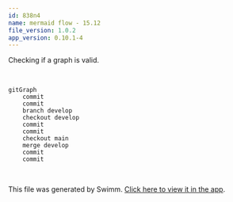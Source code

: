 ```yaml
---
id: 838n4
name: mermaid flow - 15.12
file_version: 1.0.2
app_version: 0.10.1-4
---
```


Checking if a graph is valid.

<br/>

<!--MERMAID {width:100}-->
```mermaid
gitGraph
    commit
    commit
    branch develop
    checkout develop
    commit
    commit
    checkout main
    merge develop
    commit
    commit
```
<!--MCONTENT {content: gitGraph<br/>
commit<br/>
commit<br/>
branch develop<br/>
checkout develop<br/>
commit<br/>
commit<br/>
checkout main<br/>
merge develop<br/>
commit<br/>
commit<br/>} --->

<br/>

This file was generated by Swimm. [Click here to view it in the app](https://swimm-web-app.web.app/repos/Z2l0aHViJTNBJTNBdGVzdC1naXRodWItYXBwJTNBJTNBc3dpbW1pbw==/docs/838n4).